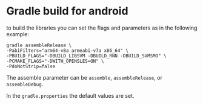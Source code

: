 # Gradle build for android

to build the libraries you can set the flags and parameters as in the following example:

```(bash)
gradle assembleRelease \
-PabiFilters="arm64-v8a armeabi-v7a x86_64" \
-PBUILD_FLAGS="-DBUILD_LIBSVM -DBUILD_RNN -DBUILD_SVMSMO" \
-PCMAKE_FLAGS="-DWITH_OPENSLES=ON" \
-PdoNotStrip=false

```

The assemble parameter can be `assemble`, `assembleRelease`, or `assembleDebug`.

In the `gradle.properties` the default values are set.

